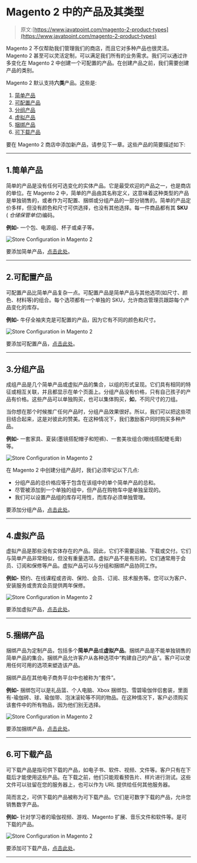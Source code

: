# Magento 2 中的产品及其类型

> 原文:[https://www.javatpoint.com/magento-2-product-types](https://www.javatpoint.com/magento-2-product-types)

Magento 2 不仅帮助我们管理我们的商店，而且它对多种产品也很灵活。Magento 2 甚至可以灵活定制，可以满足我们所有的业务需求。我们可以通过许多变化在 Magento 2 中创建一个可配置的产品。在创建产品之前，我们需要创建产品的类别。

Magento 2 默认支持**六类**产品。这些是:

1.  [简单产品](#Simple)
2.  [可配置产品](#Configurable)
3.  [分组产品](#Grouped)
4.  [虚拟产品](#Virtual)
5.  [捆绑产品](#Bundled)
6.  [可下载产品](#Downloadable)

要在 Magento 2 商店中添加新产品，请参见下一章。这些产品的简要描述如下:

* * *

## 1.简单产品

简单的产品是没有任何可选变化的实体产品。它是最受欢迎的产品之一，也是商店的单位。在 Magento 2 中，简单的产品由其名称定义，这意味着这种类型的产品是单独销售的，或者作为可配置、捆绑或分组产品的一部分销售的。简单的产品定价多样，但没有颜色和尺寸可供选择，也没有其他选择。每一件商品都有其 **SKU** ( *仓储保管单位*)编码。

**例如-** 一个包、电源组、杯子或桌子等。

![Store Configuration in Magento 2](../Images/2ce91663d2047a0d3dc89c66b588090f.png)

要添加简单产品，[点击此处](create-product-in-magento-2#Create-Simple-Product)。

* * *

## 2.可配置产品

可配置产品比简单产品复杂一点。可配置产品是简单产品与其他选项(如尺寸、颜色、材料等)的组合。每个选项都有一个单独的 SKU，允许商店管理员跟踪每个产品变化的库存。

**例如-** 牛仔全袖夹克是可配置的产品，因为它有不同的颜色和尺寸。

![Store Configuration in Magento 2](../Images/1479ad00ef958b17ff198a2f13cc8214.png)

要添加可配置产品，[点击此处](create-product-in-magento-2#Create-Configurable-Product)。

* * *

## 3.分组产品

成组产品是几个简单产品或虚拟产品的集合，以组的形式呈现。它们具有相同的特征或相互关联，并且都显示在单个页面上。分组产品没有价格，只有自己孩子的产品有价格。这些产品可以单独购买，也可以集体购买，**如**，不同尺寸的刀组。

当你想在那个时候推广任何产品时，分组产品效果很好。所以，我们可以把这些项目结合起来，这是对彼此的赞美。在这种情况下，我们激励客户同时购买多种产品。

**例如-** 一套家具、夏装(墨镜搭配帽子和短裤)、一套美妆组合(眼线搭配睫毛膏)等。

![Store Configuration in Magento 2](../Images/d2e69b916ac4b10248155316c9e75f2e.png)

在 Magento 2 中创建分组产品时，我们必须牢记以下几点:

*   分组产品的总价格应等于包含在该组中的单个简单产品的总和。
*   尽管被添加到一个单独的组中，但产品在购物车中是单独呈现的。
*   我们可以设置产品组的库存可用性，而库存必须单独管理。

要添加分组产品，[点击此处](create-product-in-magento-2#Create-Grouped-Product)。

* * *

## 4.虚拟产品

虚拟产品是那些没有实体存在的产品。因此，它们不需要运输、下载或交付。它们与简单产品非常相似，但没有重量选项。虚拟产品不是有形的。它们通常用于会员、订阅和保修等产品。虚拟产品可以与分组和捆绑产品协同工作。

**例如-** 预约、在线课程或咨询、保险、会员、订阅、技术服务等。您可以为客户、安装服务或贵宾会员提供两年保修。

![Store Configuration in Magento 2](../Images/9edecd3bba6d5ed851c57379d4f6c7fe.png)

要添加虚拟产品，[点击此处](create-product-in-magento-2#Create-Virtual-Product)。

* * *

## 5.捆绑产品

捆绑产品为定制产品，包括多个**简单产品**或**虚拟产品**。捆绑产品是不能单独销售的简单产品的集合。捆绑产品允许客户从各种选项中“构建自己的产品”。客户可以使用任何可用的选项来塑造该产品。

捆绑产品在其他电子商务平台中也被称为“套件”。

**例如-** 捆绑包可以是礼品篮、个人电脑、Xbox 捆绑包、雪碧瑜伽伴侣套装，里面有-瑜伽砖、球、瑜伽带、泡沫滚轮等不同的物品。在这种情况下，客户必须购买该套件中的所有物品，因为他们别无选择。

![Store Configuration in Magento 2](../Images/b050cb849ef57db14154ebfe35d0f5df.png)

要添加捆绑产品，[点击此处](create-product-in-magento-2#Create-Bundled-Product)。

* * *

## 6.可下载产品

可下载产品是指可供下载的产品，如电子书、软件、视频、文件等。客户只有在下载后才能使用这些产品。在下载之前，他们只能观看预告片、样片进行测试。这些文件可以驻留在您的服务器上，也可以作为 URL 提供给任何其他服务器。

简而言之，可供下载的产品被称为可下载产品。它们是可数字下载的产品，允许您销售数字产品。

**例如-** 针对学习者的瑜伽视频、游戏、Magento 扩展、音乐文件和软件等。是可下载的产品。

![Store Configuration in Magento 2](../Images/a9aa653ffaf434e7b2f858d9f25833bc.png)

要添加可下载产品，[点击此处](create-product-in-magento-2#Create-Downloadable-Product)。

* * *